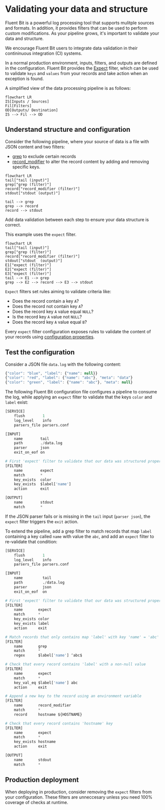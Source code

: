 # Validating your data and structure

Fluent Bit is a powerful log processing tool that supports mulitple sources and
formats. In addition, it provides filters that can be used to perform custom
modifications. As your pipeline grows, it's important to validate your data and
structure.

We encourage Fluent Bit users to integrate data validation in their contininuous
integration (CI) systems.

In a normal production environment, inputs, filters, and outputs are defined in the
configuration. Fluent Bit provides the [Expect](../pipeline/filters/expect.md) filter,
which can be used to validate `keys` and `values` from your records and take action
when an exception is found.

A simplified view of the data processing pipeline is as follows:

```mermaid
flowchart LR
IS[Inputs / Sources]
Fil[Filters]
OD[Outputs/ Destination]
IS --> Fil --> OD
```

## Understand structure and configuration

Consider the following pipeline, where your source of data is a file with JSON
content and two filters:

- [grep](../pipeline/filters/grep.md) to exclude certain records
- [record_modifier](../pipeline/filters/record-modifier.md) to alter the record
  content by adding and removing specific keys.

```mermaid
flowchart LR
tail["tail (input)"]
grep["grep (filter)"]
record["record_modifier (filter)"]
stdout["stdout (output)"]

tail --> grep
grep --> record
record --> stdout
```

Add data validation between each step to ensure your data structure is correct.

This example uses the `expect` filter.

```mermaid
flowchart LR
tail["tail (input)"]
grep["grep (filter)"]
record["record_modifier (filter)"]
stdout["stdout  (output)"]
E1["expect (filter)"]
E2["expect (filter)"]
E3["expect (filter)"]
tail --> E1 --> grep
grep --> E2 --> record --> E3 --> stdout
```

`Expect` filters set rules aiming to validate criteria like:

- Does the record contain a key `A`?
- Does the record not contain key `A`?
- Does the record key `A` value equal `NULL`?
- Is the record key `A` value not `NULL`?
- Does the record key `A` value equal `B`?

Every `expect` filter configuration exposes rules to validate the content of your
records using [configuration properties](../pipeline/filters/expect.md#configuration-parameters).

## Test the configuration

Consider a JSON file `data.log` with the following content:

```javascript
{"color": "blue", "label": {"name": null}}
{"color": "red", "label": {"name": "abc"}, "meta": "data"}
{"color": "green", "label": {"name": "abc"}, "meta": null}
```

The following Fluent Bit configuration file configures a pipeline to consume the
log, while applying an `expect` filter to validate that the keys `color` and `label`
exist:

```python
[SERVICE]
    flush        1
    log_level    info
    parsers_file parsers.conf

[INPUT]
    name        tail
    path        ./data.log
    parser      json
    exit_on_eof on

# First 'expect' filter to validate that our data was structured properly
[FILTER]
    name        expect
    match       *
    key_exists  color
    key_exists  $label['name']
    action      exit

[OUTPUT]
    name        stdout
    match       *
```

If the JSON parser fails or is missing in the `tail` input
(`parser json`), the `expect` filter triggers the `exit` action.

To extend the pipeline, add a grep filter to match records that map `label`
containing a key called `name` with value the `abc`, and add an `expect` filter
to re-validate that condition:

```python
[SERVICE]
    flush        1
    log_level    info
    parsers_file parsers.conf

[INPUT]
    name         tail
    path         ./data.log
    parser       json
    exit_on_eof  on

# First 'expect' filter to validate that our data was structured properly
[FILTER]
    name       expect
    match      *
    key_exists color
    key_exists label
    action     exit

# Match records that only contains map 'label' with key 'name' = 'abc'
[FILTER]
    name       grep
    match      *
    regex      $label['name'] ^abc$

# Check that every record contains 'label' with a non-null value
[FILTER]
    name       expect
    match      *
    key_val_eq $label['name'] abc
    action     exit

# Append a new key to the record using an environment variable
[FILTER]
    name       record_modifier
    match      *
    record     hostname ${HOSTNAME}

# Check that every record contains 'hostname' key
[FILTER]
    name       expect
    match      *
    key_exists hostname
    action     exit

[OUTPUT]
    name       stdout
    match      *
```

## Production deployment

When deploying in production, consider removing the `expect` filters from your
configuration. These filters are unneccesary unless you need 100% coverage of
checks at runtime.
